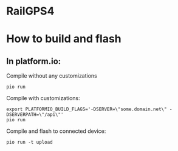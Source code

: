 # RailGPS4

# How to build and flash

## In platform.io:

Compile without any customizations

```
pio run
```

Compile with customizations:
```
export PLATFORMIO_BUILD_FLAGS='-DSERVER=\"some.domain.net\" -DSERVERPATH=\"/api\"'
pio run
```

Compile and flash to connected device:
```
pio run -t upload
```
